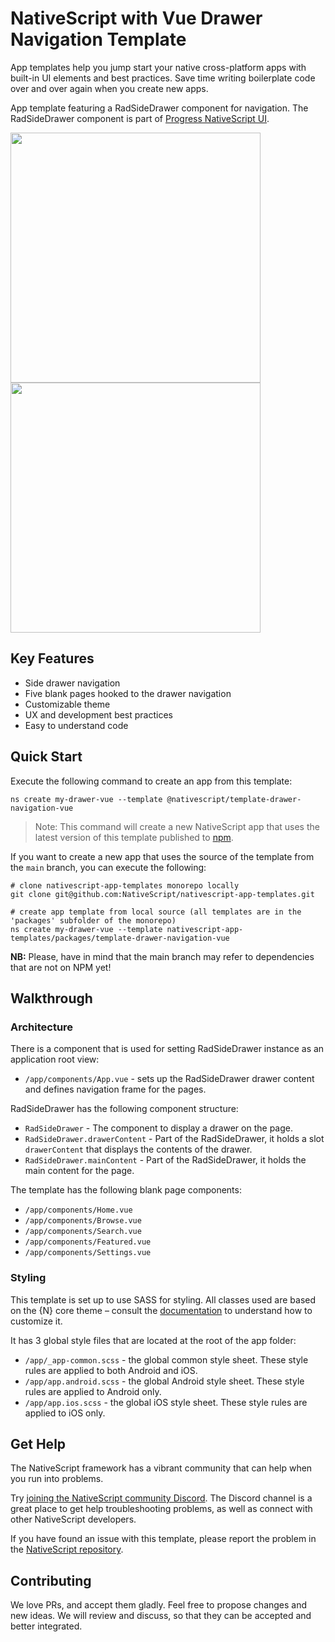 # NativeScript with Vue Drawer Navigation Template

App templates help you jump start your native cross-platform apps with built-in UI elements and best practices. Save time writing boilerplate code over and over again when you create new apps.

App template featuring a RadSideDrawer component for navigation. The RadSideDrawer component is part of [Progress NativeScript UI](https://github.com/telerik/nativescript-ui-feedback).

<img src="/packages/template-drawer-navigation-vue/tools/assets/phone-drawer-ios.png" height="400" /> <img src="/packages/template-drawer-navigation-vue/tools/assets/phone-drawer-android.png" height="400" />

## Key Features

- Side drawer navigation
- Five blank pages hooked to the drawer navigation
- Customizable theme
- UX and development best practices
- Easy to understand code

## Quick Start

Execute the following command to create an app from this template:

``` shell
ns create my-drawer-vue --template @nativescript/template-drawer-navigation-vue
```

> Note: This command will create a new NativeScript app that uses the latest version of this template published to [npm](https://www.npmjs.com/package/@nativescript/template-drawer-navigation-vue).

If you want to create a new app that uses the source of the template from the `main` branch, you can execute the following:

``` shell
# clone nativescript-app-templates monorepo locally
git clone git@github.com:NativeScript/nativescript-app-templates.git

# create app template from local source (all templates are in the 'packages' subfolder of the monorepo)
ns create my-drawer-vue --template nativescript-app-templates/packages/template-drawer-navigation-vue
```

**NB:** Please, have in mind that the main branch may refer to dependencies that are not on NPM yet!

## Walkthrough

### Architecture

There is a component that is used for setting RadSideDrawer instance as an application root view:

- `/app/components/App.vue` - sets up the RadSideDrawer drawer content and defines navigation frame for the pages.

RadSideDrawer has the following component structure:

- `RadSideDrawer` - The component to display a drawer on the page.
- `RadSideDrawer.drawerContent` - Part of the RadSideDrawer, it holds a slot `drawerContent` that displays the contents of the drawer.
- `RadSideDrawer.mainContent` - Part of the RadSideDrawer, it holds the main content for the page.

The template has the following blank page components:

- `/app/components/Home.vue`
- `/app/components/Browse.vue`
- `/app/components/Search.vue`
- `/app/components/Featured.vue`
- `/app/components/Settings.vue`

### Styling

This template is set up to use SASS for styling. All classes used are based on the {N} core theme – consult the [documentation](https://github.com/NativeScript/theme) to understand how to customize it.

It has 3 global style files that are located at the root of the app folder:

- `/app/_app-common.scss` - the global common style sheet. These style rules are applied to both Android and iOS.
- `/app/app.android.scss` - the global Android style sheet. These style rules are applied to Android only.
- `/app/app.ios.scss` - the global iOS style sheet. These style rules are applied to iOS only.

## Get Help

The NativeScript framework has a vibrant community that can help when you run into problems.

Try [joining the NativeScript community Discord](https://nativescript.org/discord). The Discord channel is a great place to get help troubleshooting problems, as well as connect with other NativeScript developers.

If you have found an issue with this template, please report the problem in the [NativeScript repository](https://github.com/NativeScript/NativeScript/issues).

## Contributing

We love PRs, and accept them gladly. Feel free to propose changes and new ideas. We will review and discuss, so that they can be accepted and better integrated.
